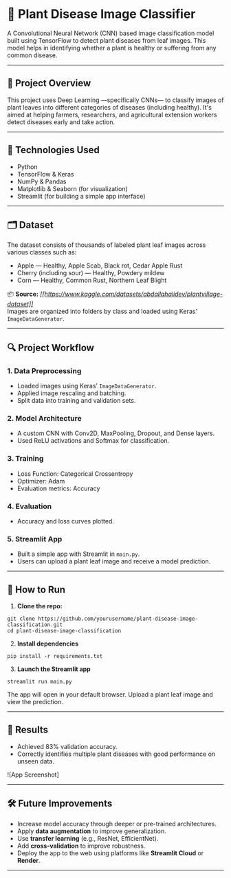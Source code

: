 # 🌿 Plant Disease Image Classifier

A Convolutional Neural Network (CNN) based image classification model built using TensorFlow to detect plant diseases from leaf images. This model helps in identifying whether a plant is healthy or suffering from any common disease.

---

## 📌 Project Overview

This project uses Deep Learning —specifically CNNs— to classify images of plant leaves into different categories of diseases (including healthy). It's aimed at helping farmers, researchers, and agricultural extension workers detect diseases early and take action.

---

## 🧠 Technologies Used

- Python
- TensorFlow & Keras
- NumPy & Pandas
- Matplotlib & Seaborn (for visualization)
- Streamlit (for building a simple app interface)

---

## 🗂 Dataset

The dataset consists of thousands of labeled plant leaf images across various classes such as:

- Apple — Healthy, Apple Scab, Black rot, Cedar Apple Rust  
- Cherry (including sour) — Healthy, Powdery mildew  
- Corn — Healthy, Common Rust, Northern Leaf Blight  

📦 **Source:** *[[https://www.kaggle.com/datasets/abdallahalidev/plantvillage-dataset]]*  
Images are organized into folders by class and loaded using Keras' `ImageDataGenerator`.

---

## 🔍 Project Workflow

### 1. Data Preprocessing

- Loaded images using Keras’ `ImageDataGenerator`.
- Applied image rescaling and batching.
- Split data into training and validation sets.

### 2. Model Architecture

- A custom CNN with Conv2D, MaxPooling, Dropout, and Dense layers.
- Used ReLU activations and Softmax for classification.

### 3. Training

- Loss Function: Categorical Crossentropy  
- Optimizer: Adam  
- Evaluation metrics: Accuracy  

### 4. Evaluation

- Accuracy and loss curves plotted.

### 5. Streamlit App

- Built a simple app with Streamlit in `main.py`.
- Users can upload a plant leaf image and receive a model prediction.

---

## 🚀 How to Run

1. **Clone the repo:**

```
git clone https://github.com/yourusername/plant-disease-image-classification.git
cd plant-disease-image-classification
```

2. **Install dependencies**

```
pip install -r requirements.txt
```

3. **Launch the Streamlit app**

```
streamlit run main.py
```
The app will open in your default browser. Upload a plant leaf image and view the prediction.

---

## 🧪 Results

- Achieved 83% validation accuracy.
- Correctly identifies multiple plant diseases with good performance on unseen data.

![App Screenshot]

---

## 🛠 Future Improvements

- Increase model accuracy through deeper or pre-trained architectures.
- Apply **data augmentation** to improve generalization.
- Use **transfer learning** (e.g., ResNet, EfficientNet).
- Add **cross-validation** to improve robustness.
- Deploy the app to the web using platforms like **Streamlit Cloud** or **Render**.

---

